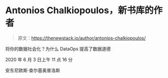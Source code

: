 # Antonios Chalkiopoulos，新书库的作者

> 原文：<https://thenewstack.io/author/antonios-chalkiopoulos/>

将你的数据社会化？为什么 DataOps 提高了数据道德

2020 年 6 月 3 日上午 11 点 16 分

安东尼欧斯·查尔基奥普洛斯
